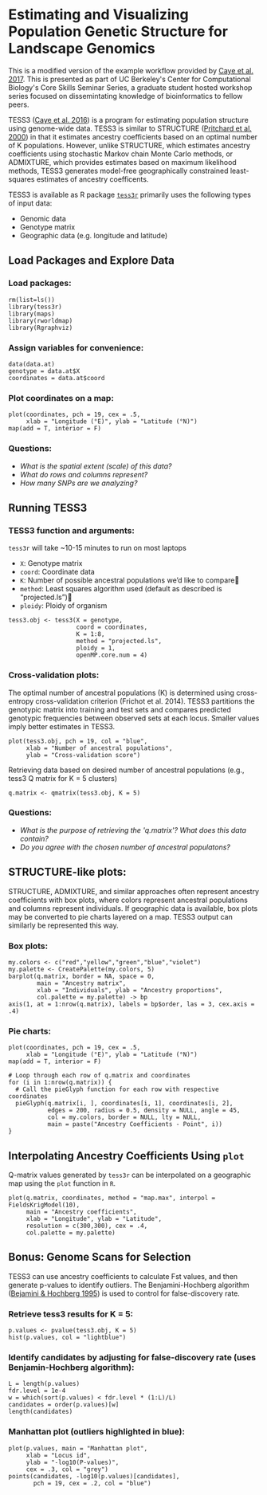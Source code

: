 # Estimating and Visualizing Population Genetic Structure for Landscape Genomics
This is a modified version of the example workflow provided by [Caye et al. 2017](https://bcm-uga.github.io/TESS3_encho_sen/articles/main-vignette.html). This is presented as part of UC Berkeley's Center for Computational Biology's Core Skills Seminar Series, a graduate student hosted workshop series focused on dissemintating knowledge of bioinformatics to fellow peers.

TESS3 ([Caye et al. 2016](https://doi.org/10.1111/1755-0998.12471)) is a program for estimating population structure using genome-wide data. TESS3 is similar to STRUCTURE ([Pritchard et al. 2000](10.1093/genetics/155.2.945)) in that it estimates ancestry coefficients based on an optimal number of K populations. However, unlike STRUCTURE, which estimates ancestry coefficients using stochastic Markov chain Monte Carlo methods, or ADMIXTURE, which provides estimates based on maximum likelihood methods, TESS3 generates model-free geographically constrained least-squares estimates of ancestry coefficents.

TESS3 is available as R package [`tess3r`](https://github.com/bcm-uga/TESS3_encho_sen) primarily uses the following types of input data:  
* Genomic data
* Genotype matrix
* Geographic data (e.g. longitude and latitude)

## Load Packages and Explore Data
### Load packages:
```{r, echo=FALSE}
rm(list=ls())
library(tess3r)
library(maps)
library(rworldmap)
library(Rgraphviz)
```

### Assign variables for convenience:
```{r, echo=FALSE}
data(data.at)
genotype = data.at$X
coordinates = data.at$coord
```

### Plot coordinates on a map:
```{r, echo=FALSE}
plot(coordinates, pch = 19, cex = .5, 
     xlab = "Longitude (°E)", ylab = "Latitude (°N)")
map(add = T, interior = F)
```

### Questions:
* *What is the spatial extent (scale) of this data?*  
* *What do rows and columns represent?*  
* *How many SNPs are we analyzing?*  

## Running TESS3 
### TESS3 function and arguments:
`tess3r` will take ~10-15 minutes to run on most laptops
* `X`: Genotype matrix
* `coord`: Coordinate data
* `K`: Number of possible ancestral populations we’d like to compare
* `method`: Least squares algorithm used (default as described is “projected.ls”)
* `ploidy`: Ploidy of organism

```{r, echo=FALSE}
tess3.obj <- tess3(X = genotype, 
                   coord = coordinates, 
                   K = 1:8, 
                   method = "projected.ls", 
                   ploidy = 1, 
                   openMP.core.num = 4)
```
### Cross-validation plots:
The optimal number of ancestral populations (K) is determined using cross-entropy cross-validation criterion (Frichot et al. 2014). TESS3 partitions the genotypic matrix into training and test sets and compares predicted genotypic frequencies between observed sets at each locus. Smaller values imply better estimates in TESS3.

```{r, echo=FALSE}
plot(tess3.obj, pch = 19, col = "blue",
     xlab = "Number of ancestral populations",
     ylab = "Cross-validation score")
```

Retrieving data based on desired number of ancestral populations (e.g., tess3 Q matrix for K = 5 clusters)
```{r, echo=FALSE}
q.matrix <- qmatrix(tess3.obj, K = 5)
```

### Questions:
* *What is the purpose of retrieving the 'q.matrix'? What does this data contain?*
* *Do you agree with the chosen number of ancestral populatons?*

## STRUCTURE-like plots:
STRUCTURE, ADMIXTURE, and similar approaches often represent ancestry coefficients with box plots, where colors represent ancestral populations and columns represent individuals. If geographic data is available, box plots may be converted to pie charts layered on a map. TESS3 output can similarly be represented this way.

### Box plots: 
```{r, echo=FALSE}
my.colors <- c("red","yellow","green","blue","violet")
my.palette <- CreatePalette(my.colors, 5)
barplot(q.matrix, border = NA, space = 0, 
        main = "Ancestry matrix", 
        xlab = "Individuals", ylab = "Ancestry proportions", 
        col.palette = my.palette) -> bp
axis(1, at = 1:nrow(q.matrix), labels = bp$order, las = 3, cex.axis = .4)
```

### Pie charts:
```{r, echo=FALSE}
plot(coordinates, pch = 19, cex = .5, 
     xlab = "Longitude (°E)", ylab = "Latitude (°N)")
map(add = T, interior = F)

# Loop through each row of q.matrix and coordinates
for (i in 1:nrow(q.matrix)) {
  # Call the pieGlyph function for each row with respective coordinates
  pieGlyph(q.matrix[i, ], coordinates[i, 1], coordinates[i, 2], 
           edges = 200, radius = 0.5, density = NULL, angle = 45, 
           col = my.colors, border = NULL, lty = NULL, 
           main = paste("Ancestry Coefficients - Point", i))
}
```
## Interpolating Ancestry Coefficients Using `plot`
Q-matrix values generated by `tess3r` can be interpolated on a geographic map using the `plot` function in `R`.

```{r, echo=FALSE}
plot(q.matrix, coordinates, method = "map.max", interpol = FieldsKrigModel(10),  
     main = "Ancestry coefficients",
     xlab = "Longitude", ylab = "Latitude", 
     resolution = c(300,300), cex = .4, 
     col.palette = my.palette)
```

## Bonus: Genome Scans for Selection
TESS3 can use ancestry coefficients to calculate Fst values, and then generate p-values to identify outliers. The Benjamini-Hochberg algorithm ([Bejamini & Hochberg 1995](https://doi.org/10.1111/j.2517-6161.1995.tb02031.x)) is used to control for false-discovery rate.

### Retrieve tess3 results for K = 5:
```{r, echo=FALSE}
p.values <- pvalue(tess3.obj, K = 5)
hist(p.values, col = "lightblue")
```

### Identify candidates by adjusting for false-discovery rate (uses Benjamin-Hochberg algorithm):
```{r, echo=FALSE}
L = length(p.values)
fdr.level = 1e-4
w = which(sort(p.values) < fdr.level * (1:L)/L)
candidates = order(p.values)[w]
length(candidates)
```

### Manhattan plot (outliers highlighted in blue):
```{r, echo=FALSE}
plot(p.values, main = "Manhattan plot", 
     xlab = "Locus id", 
     ylab = "-log10(P-values)",
     cex = .3, col = "grey")
points(candidates, -log10(p.values)[candidates], 
       pch = 19, cex = .2, col = "blue")
```
